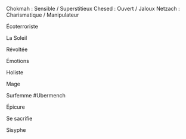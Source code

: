 
Chokmah : Sensible / Superstitieux
Chesed : Ouvert / Jaloux
Netzach : Charismatique / Manipulateur

Écoterroriste

La Soleil

Révoltée

Émotions

Holiste

Mage

Surfemme #Ubermench 

Épicure

Se sacrifie

Sisyphe
